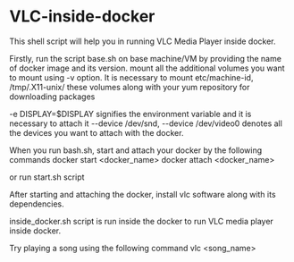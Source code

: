 # VLC-inside-docker

This shell script will help you in running VLC Media Player inside docker.

Firstly, run the script base.sh on base machine/VM by providing the name of docker image and its version. mount all the additional volumes you want to mount using -v option. It is necessary to mount etc/machine-id, /tmp/.X11-unix/ these volumes along with your yum repository for downloading packages

-e DISPLAY=$DISPLAY signifies the environment variable and it is necessary to attach it --device /dev/snd, --device /dev/video0 denotes all the devices you want to attach with the docker.

When you run bash.sh, start and attach your docker by the following commands 
            docker start <docker_name> 
            docker attach <docker_name>
            
or run start.sh script

After starting and attaching the docker, install vlc software along with its dependencies.

inside_docker.sh script is run inside the docker to run VLC media player inside docker.

Try playing a song using the following command
     vlc <song_name>
